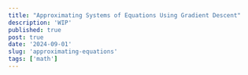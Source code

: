 ```yaml
---
title: "Approximating Systems of Equations Using Gradient Descent"
description: 'WIP'
published: true
post: true
date: '2024-09-01'
slug: 'approximating-equations'
tags: ['math']
---
```

